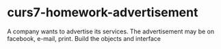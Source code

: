 # curs7-homework-advertisement
A company wants to advertise its services. The advertisement may be on facebook, e-mail, print. Build the objects and interface
